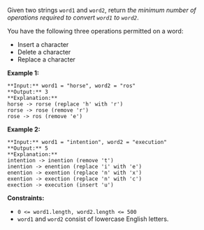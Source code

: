Given two strings `word1` and `word2`, return _the minimum number of operations required to convert `word1` to `word2`_.

You have the following three operations permitted on a word:

*   Insert a character
*   Delete a character
*   Replace a character

**Example 1:**

```
**Input:** word1 = "horse", word2 = "ros"
**Output:** 3
**Explanation:** 
horse -> rorse (replace 'h' with 'r')
rorse -> rose (remove 'r')
rose -> ros (remove 'e')
```

**Example 2:**

```
**Input:** word1 = "intention", word2 = "execution"
**Output:** 5
**Explanation:** 
intention -> inention (remove 't')
inention -> enention (replace 'i' with 'e')
enention -> exention (replace 'n' with 'x')
exention -> exection (replace 'n' with 'c')
exection -> execution (insert 'u')
```

**Constraints:**

*   `0 <= word1.length, word2.length <= 500`
*   `word1` and `word2` consist of lowercase English letters.